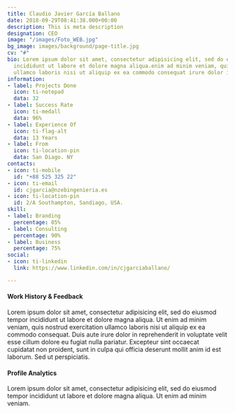 ```yaml
---
title: Claudio Javier García Ballano
date: 2018-09-29T08:41:38.000+00:00
description: This is meta description
designation: CEO
image: "/images/Foto_WEB.jpg"
bg_image: images/background/page-title.jpg
cv: "#"
bio: Lorem ipsum dolor sit amet, consectetur adipisicing elit, sed do eiusmod tempor
  incididunt ut labore et dolore magna aliqua.enim ad minim veniam, quis nostrud exercitation
  ullamco laboris nisi ut aliquip ex ea commodo consequat irure dolor in reprehender.
information:
- label: Projects Done
  icon: ti-notepad
  data: 32
- label: Success Rate
  icon: ti-medall
  data: 96%
- label: Experience Of
  icon: ti-flag-alt
  data: 13 Years
- label: From
  icon: ti-location-pin
  data: San Diago. NY
contacts:
- icon: ti-mobile
  id: "+88 525 325 22"
- icon: ti-email
  id: cjgarcia@nzebingenieria.es
- icon: ti-location-pin
  id: 2/A Southampton, Sandiago, USA.
skill:
- label: Branding
  percentage: 85%
- label: Consulting
  percentage: 90%
- label: Business
  percentage: 75%
social:
- icon: ti-linkedin
  link: https://www.linkedin.com/in/cjgarciaballano/

---
```

#### Work History  & Feedback

Lorem ipsum dolor sit amet, consectetur adipisicing elit, sed do eiusmod tempor incididunt ut labore et dolore magna aliqua. Ut enim ad minim veniam, quis nostrud exercitation ullamco laboris nisi ut aliquip ex ea commodo consequat. Duis aute irure dolor in reprehenderit in voluptate velit esse cillum dolore eu fugiat nulla pariatur. Excepteur sint occaecat cupidatat non proident, sunt in culpa qui officia deserunt mollit anim id est laborum. Sed ut perspiciatis.

#### Profile Analytics

Lorem ipsum dolor sit amet, consectetur adipisicing elit, sed do eiusmod tempor incididunt ut labore et dolore magna aliqua. Ut enim ad minim veniam.